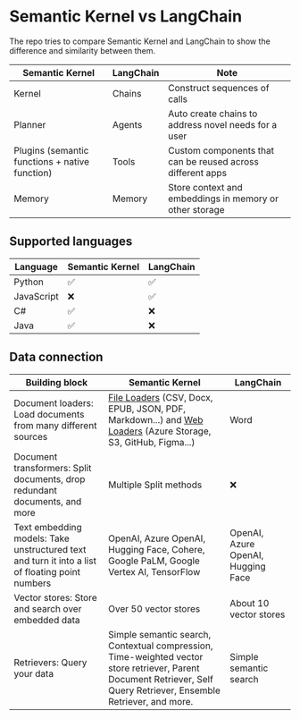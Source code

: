 # Semantic Kernel vs LangChain

The repo tries to compare Semantic Kernel and LangChain to show the difference and similarity between them.

| Semantic Kernel                                | LangChain | Note                                                       |
| ---------------------------------------------- | --------- | ---------------------------------------------------------- |
| Kernel                                         | Chains    | Construct sequences of calls                               |
| Planner                                        | Agents    | Auto create chains to address novel needs for a user       |
| Plugins (semantic functions + native function) | Tools     | Custom components that can be reused across different apps |
| Memory                                         | Memory    | Store context and embeddings in memory or other storage    |

## Supported languages

| Language   | Semantic Kernel | LangChain |
| ---------- | --------------- | --------- |
| Python     | ✅              | ✅        |
| JavaScript | ❌              | ✅        |
| C#         | ✅              | ❌        |
| Java       | ✅              | ❌        |

## Data connection

| Building block                                                                                  | Semantic Kernel | LangChain                                                  |
| ----------------------------------------------------------------------------------------------- | --------------- | ---------------------------------------------------------- |
| Document loaders: Load documents from many different sources                                    |  [File Loaders](https://js.langchain.com/docs/modules/data_connection/document_loaders/integrations/file_loaders/) (CSV, Docx, EPUB, JSON, PDF, Markdown...) and [Web Loaders](https://js.langchain.com/docs/modules/data_connection/document_loaders/integrations/web_loaders/) (Azure Storage, S3, GitHub, Figma...)   | Word |
| Document transformers: Split documents, drop redundant documents, and more                      | Multiple Split methods          | ❌       |
| Text embedding models: Take unstructured text and turn it into a list of floating point numbers | OpenAI, Azure OpenAI, Hugging Face, Cohere, Google PaLM, Google Vertex AI, TensorFlow    | OpenAI, Azure OpenAI, Hugging Face |
| Vector stores: Store and search over embedded data  |  Over 50 vector stores        |  About 10 vector stores   |
| Retrievers: Query your data  | Simple semantic search, Contextual compression, Time-weighted vector store retriever, Parent Document Retriever, Self Query Retriever, Ensemble Retriever, and more.     | Simple semantic search    |